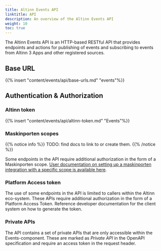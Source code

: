 ```yaml
---
title: Altinn Events API
linktitle: API
description: An overview of the Altinn Events API
weight: 10
toc: true
---
```


The Altinn Events API is an HTTP-based RESTful API that provides endpoints and actions for publishing of events and subscribing to events from Altinn 3 Apps and other registered sources.

## Base URL

{{% insert "content/events/api/base-urls.md" "events"%}}

## Authentication & Authorization

### Altinn token

{{% insert "content/events/api/altinn-token.md" "Events"%}}

### Maskinporten scopes

{{% notice info %}}
TODO: find docs to link to or create them.
{{% /notice %}}

Some endpoints in the API require additional authorization in the form of a
Maskinporten scope. [User documentation on setting up a maskinporten integration with a specific scope
is available here]().

### Platform Access token

The use of some endpoints in the API is limited to callers within the Altinn eco-system.
These APIs require additional authorization in the form of a
Platform Access Token. Reference developer documentation for the client system on how to generate
the token.

### Private APIs

The API contains a set of private APIs that are only accessible within the Events-component.
These are marked as _Private API_ in the OpenAPI specification and require an access token in the request header.
